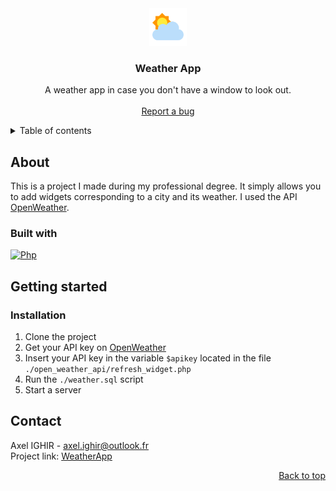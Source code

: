 <div id="readme-top" align="center">
  <img src="https://github.com/Jyess/weather_app/blob/master/img/favicon.png" alt="Logo" width="60">

  <h3 align="center">Weather App</h3>

  <p align="center">
    A weather app in case you don't have a window to look out.
    <br><br>
    <a href="https://github.com/Jyess/weather_app/issues">Report a bug</a>
  </p>
</div>

<details>
  <summary>Table of contents</summary>
  <ol>
    <li>
      <a href="#about">About</a>
      <ul>
        <li><a href="#built-with">Built with</a></li>
      </ul>
    </li>
    <li>
      <a href="#getting-started">Getting started</a>
      <ul>
        <li><a href="#installation">Installation</a></li>
      </ul>
    </li>
    <li><a href="#contact">Contact</a></li>
  </ol>
</details>

## About
This is a project I made during my professional degree. It simply allows you to add widgets corresponding to a city and its weather. I used the API
[OpenWeather](https://openweathermap.org/api). 

### Built with
[![Php][Php-img]][Php-url]

## Getting started
### Installation
1. Clone the project
2. Get your API key on [OpenWeather](https://openweathermap.org/api)
3. Insert your API key in the variable `$apikey` located in the file `./open_weather_api/refresh_widget.php`
3. Run the `./weather.sql` script
4. Start a server

## Contact
Axel IGHIR - <a mailto="axel.ighir@outlook.fr">axel.ighir@outlook.fr</a><br>
Project link: [WeatherApp](https://github.com/Jyess/weather_app)

<p align="right"><a href="#readme-top">Back to top</a></p>

[Php-img]: https://img.shields.io/badge/php-787CB4?style=for-the-badge&logo=php&logoColor=white
[Php-url]: https://www.php.net/
